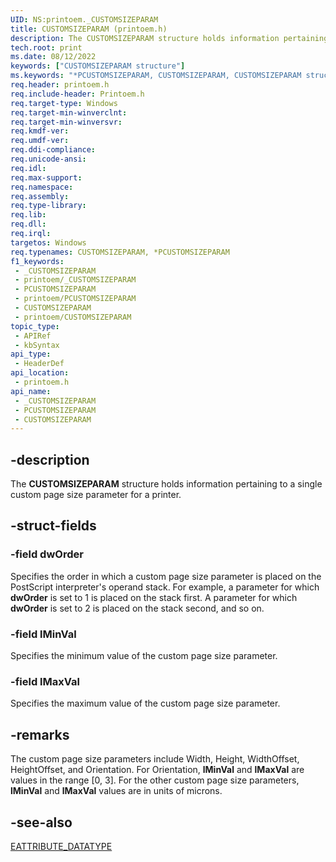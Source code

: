 ```yaml
---
UID: NS:printoem._CUSTOMSIZEPARAM
title: CUSTOMSIZEPARAM (printoem.h)
description: The CUSTOMSIZEPARAM structure holds information pertaining to a single custom page size parameter for a printer.
tech.root: print
ms.date: 08/12/2022
keywords: ["CUSTOMSIZEPARAM structure"]
ms.keywords: "*PCUSTOMSIZEPARAM, CUSTOMSIZEPARAM, CUSTOMSIZEPARAM structure [Print Devices], PCUSTOMSIZEPARAM, PCUSTOMSIZEPARAM structure pointer [Print Devices], _CUSTOMSIZEPARAM, print.customsizeparam, print_unidrv-pscript_ui_ca016241-b74a-43d1-9b45-4deece484d10.xml, printoem/CUSTOMSIZEPARAM, printoem/PCUSTOMSIZEPARAM"
req.header: printoem.h
req.include-header: Printoem.h
req.target-type: Windows
req.target-min-winverclnt: 
req.target-min-winversvr: 
req.kmdf-ver: 
req.umdf-ver: 
req.ddi-compliance: 
req.unicode-ansi: 
req.idl: 
req.max-support: 
req.namespace: 
req.assembly: 
req.type-library: 
req.lib: 
req.dll: 
req.irql: 
targetos: Windows
req.typenames: CUSTOMSIZEPARAM, *PCUSTOMSIZEPARAM
f1_keywords:
 - _CUSTOMSIZEPARAM
 - printoem/_CUSTOMSIZEPARAM
 - PCUSTOMSIZEPARAM
 - printoem/PCUSTOMSIZEPARAM
 - CUSTOMSIZEPARAM
 - printoem/CUSTOMSIZEPARAM
topic_type:
 - APIRef
 - kbSyntax
api_type:
 - HeaderDef
api_location:
 - printoem.h
api_name:
 - _CUSTOMSIZEPARAM
 - PCUSTOMSIZEPARAM
 - CUSTOMSIZEPARAM
---
```


## -description

The **CUSTOMSIZEPARAM** structure holds information pertaining to a single custom page size parameter for a printer.

## -struct-fields

### -field dwOrder

Specifies the order in which a custom page size parameter is placed on the PostScript interpreter's operand stack. For example, a parameter for which **dwOrder** is set to 1 is placed on the stack first. A parameter for which **dwOrder** is set to 2 is placed on the stack second, and so on.

### -field lMinVal

Specifies the minimum value of the custom page size parameter.

### -field lMaxVal

Specifies the maximum value of the custom page size parameter.

## -remarks

The custom page size parameters include Width, Height, WidthOffset, HeightOffset, and Orientation. For Orientation, **lMinVal** and **lMaxVal** are values in the range [0, 3]. For the other custom page size parameters, **lMinVal** and **lMaxVal** values are in units of microns.

## -see-also

[EATTRIBUTE_DATATYPE](/windows-hardware/drivers/ddi/printoem/ne-printoem-_eattribute_datatype)
